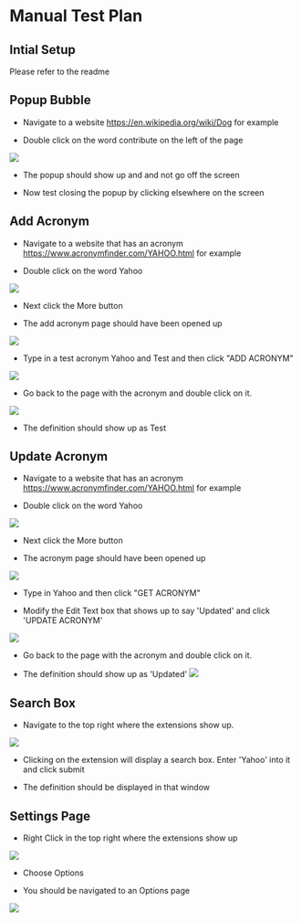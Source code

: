 # Manual Test Plan

## Intial Setup

Please refer to the readme

## Popup Bubble
- Navigate to a website https://en.wikipedia.org/wiki/Dog for example

- Double click on the word contribute on the left of the page

![](Images/2020-11-05-22-00-42.png)

- The popup should show up and and not go off the screen

- Now test closing the popup by clicking elsewhere on the screen


## Add Acronym
- Navigate to a website that has an acronym https://www.acronymfinder.com/YAHOO.html for example

- Double click on the word Yahoo

![](Images/2020-11-05-22-02-27.png)

- Next click the More button

- The add acronym page should have been opened up

![](Images/2020-11-05-22-03-19.png)

- Type in a test acronym Yahoo and Test and then click "ADD ACRONYM"

![](Images/2020-11-05-22-14-25.png)

- Go back to the page with the acronym and double click on it.

![](Images/2020-11-05-22-15-37.png)

- The definition should show up as Test

## Update Acronym
- Navigate to a website that has an acronym https://www.acronymfinder.com/YAHOO.html for example

- Double click on the word Yahoo

![](Images/2020-11-05-22-02-27.png)

- Next click the More button

- The acronym page should have been opened up

![](Images/2020-11-11-20-27-37.png)

- Type in Yahoo and then click "GET ACRONYM"

- Modify the Edit Text box that shows up to say 'Updated' and click 'UPDATE ACRONYM'

![](Images/2020-11-11-20-28-59.png)

- Go back to the page with the acronym and double click on it.

- The definition should show up as 'Updated'
![](Images/2020-11-11-20-29-42.png)

## Search Box
- Navigate to the top right where the extensions show up.

![](Images/2020-11-05-22-30-50.png)

- Clicking on the extension will display a search box. Enter 'Yahoo' into it and click submit

- The definition should be displayed in that window

## Settings Page

- Right Click in the top right where the extensions show up

![](Images/2020-11-05-22-32-49.png)

- Choose Options

- You should be navigated to an Options page

![](Images/2020-11-11-20-02-24.png)